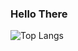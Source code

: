 ### Hello There

![Top Langs](https://github-readme-stats.vercel.app/api/top-langs/?username=altarcag&layout=compact)
